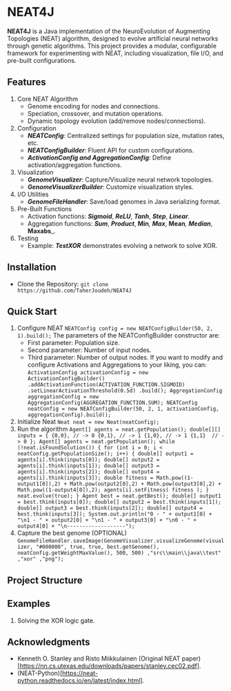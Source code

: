 # NEAT4J
**NEAT4J** is a Java implementation of the NeuroEvolution of Augmenting Topologies (NEAT) algorithm, designed to evolve artificial neural networks through genetic algorithms. This project provides a modular, configurable framework for experimenting with NEAT, including visualization, file I/O, and pre-built configurations.

## Features
1. Core NEAT Algorithm
   - Genome encoding for nodes and connections.
   - Speciation, crossover, and mutation operations.
   - Dynamic topology evolution (add/remove nodes/connections).
2. Configuration
   - ***NEATConfig***: Centralized settings for population size, mutation rates, etc.
   - ***NEATConfigBuilder***: Fluent API for custom configurations.
   - ***ActivationConfig and AggregationConfig***: Define activation/aggregation functions.
3. Visualization
   - ***GenomeVisualizer***: Capture/Visualize neural network topologies.
   - ***GenomeVisualizerBuilder***: Customize visualization styles.
4. I/O Utilities
   - ***GenomeFileHandler***: Save/load genomes in Java serializing format.
5. Pre-Built Functions
   - Activation functions: _**Sigmoid**_, _**ReLU**_, _**Tanh**_, _**Step**_, _**Linear**_.
   - Aggregation functions: _**Sum**_, _**Product**_, **Min**_, **Max**_, **Mean**_, **Median**_, **Maxabs**_.
6. Testing
   - Example: ***TestXOR*** demonstrates evolving a network to solve XOR.
## Installation
- Clone the Repository:
   `git clone https://github.com/TaherJoudeh/NEAT4J`
## Quick Start
1. Configure NEAT
   `NEATConfig config = new NEATConfigBuilder(50, 2, 1).build();`
   The parameters of the NEATConfigBuilder constructor are:
      - First parameter: Population size.
      - Second parameter: Number of input nodes.
      - Third parameter: Number of output nodes.
   If you want to modify and configure Activations and Aggregations to your liking, you can:
   `ActivationConfig activationConfig = new ActivationConfigBuilder()
				.addActivationFunction(ACTIVATION_FUNCTION.SIGMOID)
				.setLinearActivationThreshold(0.5d)
				.build();
		AggregationConfig aggregationConfig = new AggregationConfig(AGGREGATION_FUNCTION.SUM);
		NEATConfig neatConfig = new NEATConfigBuilder(50, 2, 1, activationConfig, aggregationConfig).build();`
2. Initialize Neat
   `Neat neat = new Neat(neatConfig);`
3. Run the algorithm
   `Agent[] agents = neat.getPopulation();
   double[][] inputs = {
				{0,0}, // -> 0
				{0,1}, // -> 1
				{1,0}, // -> 1
				{1,1}  // -> 0
		};
		Agent[] agents = neat.getPopulation();
		while (!neat.isFoundSolution()) {
			for (int i = 0; i < neatConfig.getPopulationSize(); i++) {
				double[] output1 = agents[i].think(inputs[0]);
				double[] output2 = agents[i].think(inputs[1]);
				double[] output3 = agents[i].think(inputs[2]);
				double[] output4 = agents[i].think(inputs[3]);
				double fitness = Math.pow((1-output1[0]),2) +
						Math.pow(output2[0],2) +
						Math.pow(output3[0],2) +
						Math.pow((1-output4[0]),2);
				agents[i].setFitness(
						fitness
						);
			}
			neat.evolve(true);
		}
      Agent best = neat.getBest();
		double[] output1 = best.think(inputs[0]);
		double[] output2 = best.think(inputs[1]);
		double[] output3 = best.think(inputs[2]);
		double[] output4 = best.think(inputs[3]);
		System.out.println("0 - " + output1[0] + "\n1 - " + output2[0] + "\n1 - " + output3[0] + "\n0 - " + output4[0]
				+ "\n-------------------");`
4. Capture the best genome (OPTIONAL)
   `GenomeFileHandler.saveImage(GenomeVisualizer.visualizeGenome(visualizer, "#000000", true, true, best.getGenome(), neatConfig.getWeightMaxValue(), 500, 500)
				,"src\\main\\java\\test"
				,"xor"
				,"png");`
## Project Structure
## Examples
1. Solving the XOR logic gate.
## Acknowledgments
   - Kenneth O. Stanley and Risto Miikkulainen (Original NEAT paper)[https://nn.cs.utexas.edu/downloads/papers/stanley.cec02.pdf].
   - (NEAT-Python)[https://neat-python.readthedocs.io/en/latest/index.html].
